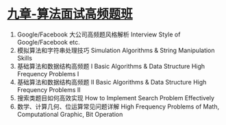 # [九章-算法面试高频题班](http://www.jiuzhang.com/course/9/)

1. Google/Facebook 大公司高频题风格解析 Interview Style of Google/Facebook etc.
2. 模拟算法和字符串处理技巧 Simulation Algorithms & String Manipulation Skills
3. 基础算法和数据结构高频题 I Basic Algorithms & Data Structure High Frequency Problems I
4. 基础算法和数据结构高频题 II Basic Algorithms & Data Structure High Frequency Problems II
5. 搜索类题目如何高效实现 How to Implement Search Problem Effectively
6. 数学、计算几何、位运算常见问题详解 High Frequency Problems of Math, Computational Graphic, Bit Operation